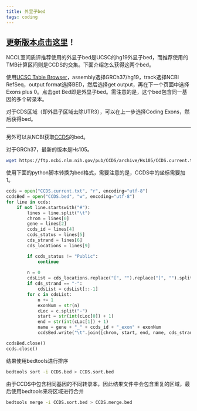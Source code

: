 ```yaml
---
title: 外显子bed
tags: coding
---
```


[更新版本点击这里](https://pzweuj.github.io/2024/05/31/exon-bed.html)！
-------------------------------------------------------------

NCCL室间质评推荐使用的外显子bed是UCSC的hg19外显子bed，而推荐使用的TMB计算区间则是CCDS的交集。下面介绍怎么获得这两个bed。

使用[UCSC Table Browser](https://genome.ucsc.edu/cgi-bin/hgTables)，assembly选择GRCh37/hg19，track选择NCBI RefSeq，output format选择BED，然后选择get output，再在下一个页面中选择Exons plus 0。点击get Bed即是外显子bed。需注意的是，这个bed包含同一基因的多个转录本。

对于CDS区域（即外显子区域去除UTR3），可以在上一步选择Coding Exons，然后获得bed。




------------------------------------------------------------------------
另外可以从NCBI获取[CCDS](https://ftp.ncbi.nlm.nih.gov/pub/CCDS/current_human/)的bed。

对于GRCh37，最新的版本是Hs105。
```bash
wget https://ftp.ncbi.nlm.nih.gov/pub/CCDS/archive/Hs105/CCDS.current.txt
```



使用下面的python脚本转换为bed格式，需要注意的是，CCDS中的坐标需要加1。

```python
ccds = open("CCDS.current.txt", "r", encoding="utf-8")
ccdsBed = open("CCDS.bed", "w", encoding="utf-8")
for line in ccds:
    if not line.startswith("#"):
        lines = line.split("\t")
        chrom = lines[0]
        gene = lines[2]
        ccds_id = lines[4]
        ccds_status = lines[5]
        cds_strand = lines[6]
        cds_locations = lines[9]

        if ccds_status != "Public":
            continue
        
        n = 0
        cdsList = cds_locations.replace("[", "").replace("]", "").split(", ")
        if cds_strand == "-":
            cdsList = cdsList[::-1]
        for c in cdsList:
            n += 1
            exonNum = str(n)
            cLoc = c.split("-")
            start = str(int(cLoc[0]) + 1)
            end = str(int(cLoc[1]) + 1)
            name = gene + "_" + ccds_id + "_exon" + exonNum
            ccdsBed.write("\t".join([chrom, start, end, name, cds_strand]) + "\n")

ccdsBed.close()
ccds.close()
```



结果使用bedtools进行排序

```bash
bedtools sort -i CCDS.bed > CCDS.sort.bed
```

由于CCDS中包含相同基因的不同转录本，因此结果文件中会包含重复的区域，最后使用bedtools来将区域进行合并

```bash
bedtools merge -i CCDS.sort.bed > CCDS.merge.bed
```

